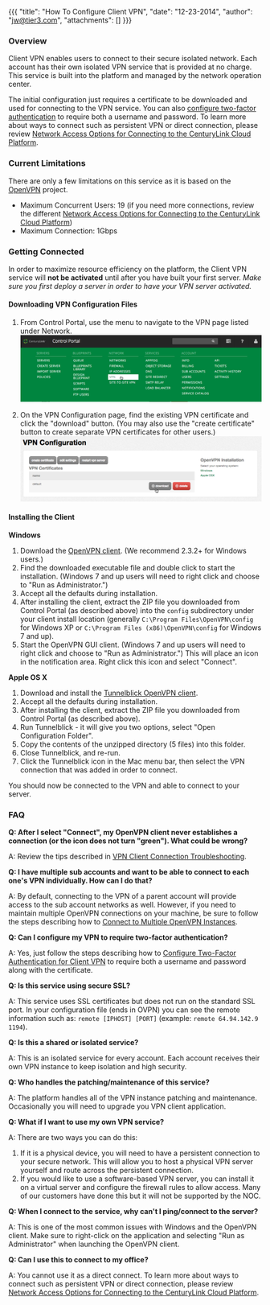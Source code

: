 {{{
  "title": "How To Configure Client VPN",
  "date": "12-23-2014",
  "author": "jw@tier3.com",
  "attachments": []
}}}

### Overview

Client VPN enables users to connect to their secure isolated network. Each account has their own isolated VPN service that is provided at no charge. This service is built into the platform and managed by the network operation center.

The initial configuration just requires a certificate to be downloaded and used for connecting to the VPN service. You can also [configure two-factor authentication](configure-two-factor-authentication-for-client-vpn.md) to require both a username and password. To learn more about ways to connect such as persistent VPN or direct connection, please review [Network Access Options for Connecting to the CenturyLink Cloud Platform](network-access-options-for-connecting-to-centurylink-clouds-platform.md).

### Current Limitations

There are only a few limitations on this service as it is based on the [OpenVPN](http://www.openvpn.net) project.

- Maximum Concurrent Users: 19 (if you need more connections, review the different [Network Access Options for Connecting to the CenturyLink Cloud Platform](network-access-options-for-connecting-to-centurylink-clouds-platform.md))
- Maximum Connection: 1Gbps

### Getting Connected

In order to maximize resource efficiency on the platform, the Client VPN service will **not be activated** until after you have built your first server. _Make sure you first deploy a server in order to have your VPN server activated._

#### Downloading VPN Configuration Files

1. From Control Portal, use the menu to navigate to the VPN page listed under Network.
  ![](../images/vpn-menu.png)

2. On the VPN Configuration page, find the existing VPN certificate and click the "download" button. (You may also use the "create certificate" button to create separate VPN certificates for other users.)
  ![](../images/vpn-configuration-download.png)

#### Installing the Client

**Windows**

1. Download the [OpenVPN client](http://openvpn.net/index.php/open-source/downloads.html). (We recommend 2.3.2+ for Windows users.)
2. Find the downloaded executable file and double click to start the installation. (Windows 7 and up users will need to right click and choose to "Run as Administrator.")
3. Accept all the defaults during installation.
4. After installing the client, extract the ZIP file you downloaded from Control Portal (as described above) into the `config` subdirectory under your client install location (generally `C:\Program Files\OpenVPN\config` for Windows XP or `C:\Program Files (x86)\OpenVPN\config` for Windows 7 and up).
6. Start the OpenVPN GUI client. (Windows 7 and up  users will need to right click and choose to "Run as Administrator.") This will place an icon in the notification area. Right click this icon and select "Connect".

**Apple OS X**

1. Download and install the [Tunnelblick OpenVPN client](http://code.google.com/p/tunnelblick/).
2. Accept all the defaults during installation.
3. After installing the client, extract the ZIP file you downloaded from Control Portal (as described above).
4. Run Tunnelblick - it will give you two options, select "Open Configuration Folder".
5. Copy the contents of the unzipped directory (5 files) into this folder.
6. Close Tunnelblick, and re-run.
7. Click the Tunnelblick icon in the Mac menu bar, then select the VPN connection that was added in order to connect.

You should now be connected to the VPN and able to connect to your server.

### FAQ

**Q: After I select "Connect", my OpenVPN client never establishes a connection (or the icon does not turn "green"). What could be wrong?**

A: Review the tips described in [VPN Client Connection Troubleshooting](vpn-client-connection-troubleshooting.md).

**Q: I have multiple sub accounts and want to be able to connect to each one's VPN individually. How can I do that?**

A: By default, connecting to the VPN of a parent account will provide access to the sub account networks as well. However, if you need to maintain multiple OpenVPN connections on your machine, be sure to follow the steps describing how to [Connect to Multiple OpenVPN Instances](connect-to-multiple-openvpn-instances.md).

**Q: Can I configure my VPN to require two-factor authentication?**

A: Yes, just follow the steps describing how to [Configure Two-Factor Authentication for Client VPN](configure-two-factor-authentication-for-client-vpn.md) to require both a username and password along with the certificate.

**Q: Is this service using secure SSL?**

A: This service uses SSL certificates but does not run on the standard SSL port. In your configuration file (ends in OVPN) you can see the remote information such as: `remote [IPHOST] [PORT]` (example: `remote 64.94.142.9 1194`).

**Q: Is this a shared or isolated service?**

A: This is an isolated service for every account. Each account receives their own VPN instance to keep isolation and high security.

**Q: Who handles the patching/maintenance of this service?**

A: The platform handles all of the VPN instance patching and maintenance. Occasionally you will need to upgrade you VPN client application.

**Q: What if I want to use my own VPN service?**

A: There are two ways you can do this:
  1. If it is a physical device, you will need to have a persistent connection to your secure network. This will allow you to host a physical VPN server yourself and route across the persistent connection.
  2. If you would like to use a software-based VPN server, you can install it on a virtual server and configure the firewall rules to allow access. Many of our customers have done this but it will not be supported by the NOC.

**Q: When I connect to the service, why can't I ping/connect to the server?**

A: This is one of the most common issues with Windows and the OpenVPN client. Make sure to right-click on the application and selecting "Run as Administrator" when launching the OpenVPN client.

**Q: Can I use this to connect to my office?**

A: You cannot use it as a direct connect. To learn more about ways to connect such as persistent VPN or direct connection, please review [Network Access Options for Connecting to the CenturyLink Cloud Platform](network-access-options-for-connecting-to-centurylink-clouds-platform.md).
